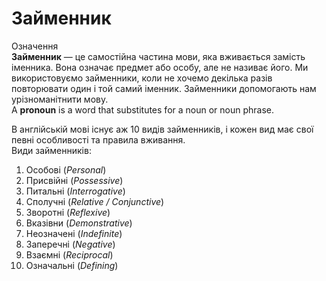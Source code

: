 # Займенник


<div class="eoz-wrap">
<span class="eoz">Означення</span>
<div class="eoz-text">
<b>Займенник</b> — це самостійна частина мови, яка вживається замість іменника. Вона означає предмет або особу, але не називає його. Ми використовуємо займенники, коли не хочемо декілька разів повторювати один і той самий іменник. Займенники допомогають нам урізноманітнити мову. <br>
A <b>pronoun</b> is a word that substitutes for a noun or noun phrase.
</div>
</div>

<div class="space">
</div>

В англійській мові існує аж 10 видів займенників, і кожен вид має свої певні особливості та правила вживання.<br>
<span class="p1">Види займенників</span>:
1. Особові (<i>Personal</i>)
2. Присвійні (<i>Possessive</i>)
3. Питальні (<i>Interrogative</i>)
4. Сполучні (<i>Relative / Conjunctive</i>)
5. Зворотні (<i>Reflexive</i>)
6. Вказівни (<i>Demonstrative</i>)
7. Неозначені (<i>Indefinite</i>)
8. Заперечні (<i>Negative</i>)
9. Взаємні (<i>Reciprocal</i>)
10. Означальні (<i>Defining</i>)